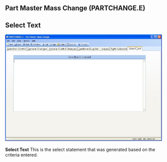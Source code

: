 ##  Part Master Mass Change (PARTCHANGE.E)

<PageHeader />

##  Select Text

![](./PARTCHANGE-E-7.jpg)

**Select Text** This is the select statement that was generated based on the
criteria entered.  
  
  
<badge text= "Version 8.10.57" vertical="middle" />

<PageFooter />